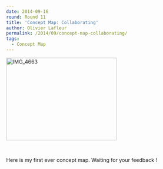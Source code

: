 ```yaml
---
date: 2014-09-16
round: Round 11
title: 'Concept Map: Collaborating'
author: Olivier Lafleur
permalink: /2014/09/concept-map-collaborating/
tags:
  - Concept Map
---
```

[<img class="alignnone size-medium wp-image-8678" alt="IMG_4663" src="http://teaching.software-carpentry.org/wp-content/uploads/2014/09/IMG_4663-300x225.jpg" width="300" height="225" />][1]

&nbsp;

Here is my first ever concept map. Waiting for your feedback !

 [1]: http://teaching.software-carpentry.org/wp-content/uploads/2014/09/IMG_4663.jpg
